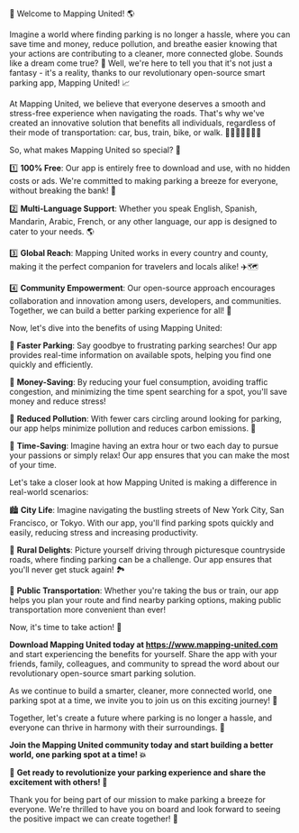 🚀 Welcome to Mapping United! 🌎

Imagine a world where finding parking is no longer a hassle, where you can save time and money, reduce pollution, and breathe easier knowing that your actions are contributing to a cleaner, more connected globe. Sounds like a dream come true? 🤩 Well, we're here to tell you that it's not just a fantasy - it's a reality, thanks to our revolutionary open-source smart parking app, Mapping United! 📈

At Mapping United, we believe that everyone deserves a smooth and stress-free experience when navigating the roads. That's why we've created an innovative solution that benefits all individuals, regardless of their mode of transportation: car, bus, train, bike, or walk. 🚗🚌🚂🚴‍♀️🚶‍♂️

So, what makes Mapping United so special? 🤔

1️⃣ **100% Free**: Our app is entirely free to download and use, with no hidden costs or ads. We're committed to making parking a breeze for everyone, without breaking the bank! 💸

2️⃣ **Multi-Language Support**: Whether you speak English, Spanish, Mandarin, Arabic, French, or any other language, our app is designed to cater to your needs. 🌎

3️⃣ **Global Reach**: Mapping United works in every country and county, making it the perfect companion for travelers and locals alike! ✈️🗺️

4️⃣ **Community Empowerment**: Our open-source approach encourages collaboration and innovation among users, developers, and communities. Together, we can build a better parking experience for all! 🌟

Now, let's dive into the benefits of using Mapping United:

🔹 **Faster Parking**: Say goodbye to frustrating parking searches! Our app provides real-time information on available spots, helping you find one quickly and efficiently.

💸 **Money-Saving**: By reducing your fuel consumption, avoiding traffic congestion, and minimizing the time spent searching for a spot, you'll save money and reduce stress!

🌟 **Reduced Pollution**: With fewer cars circling around looking for parking, our app helps minimize pollution and reduces carbon emissions. 🌿

💼 **Time-Saving**: Imagine having an extra hour or two each day to pursue your passions or simply relax! Our app ensures that you can make the most of your time.

Let's take a closer look at how Mapping United is making a difference in real-world scenarios:

🏙️ **City Life**: Imagine navigating the bustling streets of New York City, San Francisco, or Tokyo. With our app, you'll find parking spots quickly and easily, reducing stress and increasing productivity.

🌳 **Rural Delights**: Picture yourself driving through picturesque countryside roads, where finding parking can be a challenge. Our app ensures that you'll never get stuck again! 🏞️

🚂 **Public Transportation**: Whether you're taking the bus or train, our app helps you plan your route and find nearby parking options, making public transportation more convenient than ever!

Now, it's time to take action! 💪

**Download Mapping United today at https://www.mapping-united.com** and start experiencing the benefits for yourself. Share the app with your friends, family, colleagues, and community to spread the word about our revolutionary open-source smart parking solution.

As we continue to build a smarter, cleaner, more connected world, one parking spot at a time, we invite you to join us on this exciting journey! 🚀

Together, let's create a future where parking is no longer a hassle, and everyone can thrive in harmony with their surroundings. 🌈

**Join the Mapping United community today and start building a better world, one parking spot at a time! 💥**

🎉 **Get ready to revolutionize your parking experience and share the excitement with others! 🚀**

Thank you for being part of our mission to make parking a breeze for everyone. We're thrilled to have you on board and look forward to seeing the positive impact we can create together! 🌟